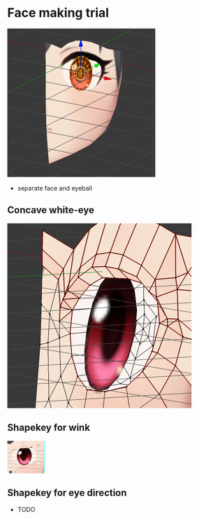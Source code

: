 # Face making trial

![](./progress0.png)

* separate face and eyeball

## Concave white-eye

![](./white-eye-concave.png)


## Shapekey for wink

![](./eye-wink.gif)


## Shapekey for eye direction

* TODO

